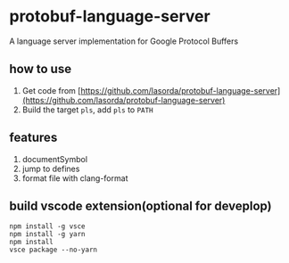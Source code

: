 # protobuf-language-server

A language server implementation for Google Protocol Buffers

## how to use

1. Get code from [https://github.com/lasorda/protobuf-language-server](https://github.com/lasorda/protobuf-language-server)
2. Build the target `pls`, add `pls` to `PATH`

## features

1. documentSymbol
2. jump to defines
3. format file with clang-format

## build vscode extension(optional for deveplop)

```shell
npm install -g vsce
npm install -g yarn
npm install
vsce package --no-yarn
```
